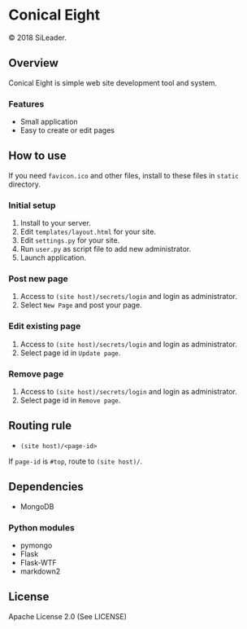 Conical Eight
=======

&copy; 2018 SiLeader.

## Overview
Conical Eight is simple web site development tool and system.

### Features
+ Small application
+ Easy to create or edit pages

## How to use
If you need `favicon.ico` and other files, install to these files in `static` directory.
### Initial setup
1. Install to your server.
1. Edit `templates/layout.html` for your site.
1. Edit `settings.py` for your site.
1. Run `user.py` as script file to add new administrator.
1. Launch application.

### Post new page
1. Access to `(site host)/secrets/login` and login as administrator.
1. Select `New Page` and post your page.

### Edit existing page
1. Access to `(site host)/secrets/login` and login as administrator.
1. Select page id in `Update page`.

### Remove page
1. Access to `(site host)/secrets/login` and login as administrator.
1. Select page id in `Remove page`.

## Routing rule
+ `(site host)/<page-id>`

If `page-id` is `#top`, route to `(site host)/`.

## Dependencies
+ MongoDB

### Python modules
+ pymongo
+ Flask
+ Flask-WTF
+ markdown2

## License
Apache License 2.0 (See LICENSE)
